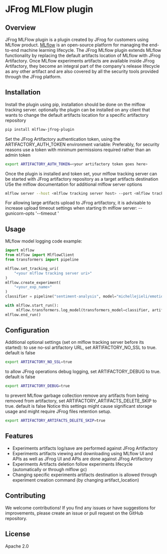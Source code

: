 # JFrog MLFlow plugin

## Overview
JFrog MLFlow plugin is a plugin created by JFrog for customers using MLflow product.
[MLflow](https://www.mlflow.org/) is an open-source platform for managing the end-to-end machine learning lifecycle. 
The JFrog MLflow plugin extends MLflow functionality by replacing the default artifacts location of MLflow with JFrog Artifactory.
Once MLflow experiments artifacts are available inside JFrog Artifactory, they become an integral part of the company's release lifecycle as any other artifact and are also covered by all the security tools provided through the JFrog platform.    

## Installation
Install the plugin using pip, installation should be done on the mlflow tracking server.
optionally the plugin can be installed on any client that wants to change the default artifacts location for a specific artifactory repository
```bash
pip install mlflow-jfrog-plugin 
```

Set the JFrog Artifactory authentication token, using the ARTIFACTORY_AUTH_TOKEN environment variable:
Preferably, for security reasons use a token with minimum permissions required rather than an admin token
```bash
export ARTIFACTORY_AUTH_TOKEN=<your artifactory token goes here>
```

Once the plugin is installed and token set, your mlflow tracking server can be started with JFrog artifactory repository as a target artifacts destination
USe the mlflow documentation for additional mlflow server options
```bash
mlflow server --host <mlflow tracking server host> --port <mlflow tracking server port> --artifacts-destination artifactory://<JFrog artifactory URL>/artifactory/<repository[/optional base path]>
```
For allowing large artifacts upload to JFrog artifactory, it is advisable to increase upload timeout settings when starting th mlflow server:
--gunicorn-opts '--timeout <timeout in seconds>'


## Usage

MLflow model logging code example: 
```python
import mlflow
from mlflow import MlflowClient
from transformers import pipeline

mlflow.set_tracking_uri(
    "<your mlflow tracking server uri>"
)
mlflow.create_experiment(
    "<your_exp_name>"
)
classifier = pipeline("sentiment-analysis", model="michellejieli/emotion_text_classifier")

with mlflow.start_run():
     mlflow.transformers.log_model(transformers_model=classifier, artifact_path=<model_name>)
mlflow.end_run()
```

## Configuration

Additional optional settings (set on mlflow tracking server before its started):
to use no-ssl artifactory URL, set ARTIFACTORY_NO_SSL to true. default is false
```bash
export ARTIFACTORY_NO_SSL=true
```
to allow JFrog operations debug logging, set ARTIFACTORY_DEBUG to true. default is false
```bash
export ARTIFACTORY_DEBUG=true
```
to prevent MLflow garbage collection remove any artifacts from being removed from artifactory, set ARTIFACTORY_ARTIFACTS_DELETE_SKIP to true. default is false
Notice this settings might cause significant storage usage and might require JFrog files retention setup. 
```bash
export ARTIFACTORY_ARTIFACTS_DELETE_SKIP=true
```

## Features
- Experiments artifacts log/save are performed against JFrog Artifactory
- Experiments artifacts viewing and downloading using MLflow UI and APIs as well as JFrog UI and APIs are done against JFrog Artifactory
- Experiments Artifacts deletion follow experiments lifecycle (automatically or through mlflow gc)
- Changing specific experiments artifacts destination is allowed through experiment creation command (by changing artifact_location)  

## Contributing
We welcome contributions! If you find any issues or have suggestions for improvements, please create an issue or pull request on the GitHub repository.

## License
Apache 2.0
